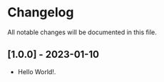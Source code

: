 # Changelog

All notable changes will be documented in this file.

## [1.0.0] - 2023-01-10

* Hello World!.